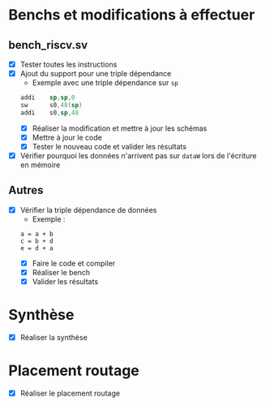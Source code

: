 # Benchs et modifications à effectuer
## bench_riscv.sv
- [X]  Tester toutes les instructions
- [x]  Ajout du support pour une triple dépendance
    - Exemple avec une triple dépendance sur `sp`
    ```asm
    addi    sp,sp,0
    sw      s0,48(sp)
    addi    s0,sp,48
    ```
    - [x]  Réaliser la modification et mettre à jour les schémas
    - [x]  Mettre à jour le code
    - [x]  Tester le nouveau code et valider les résultats
- [x]  Vérifier pourquoi les données n'arrivent pas sur `dataW` lors de l'écriture en mémoire

## Autres
- [x]  Vérifier la triple dépendance de données
    - Exemple :
    ```
    a = a + b
    c = b + d
    e = d + a
    ```
    - [x]  Faire le code et compiler
    - [x]  Réaliser le bench
    - [x]  Valider les résultats

# Synthèse
- [x]  Réaliser la synthèse

# Placement routage
- [x]  Réaliser le placement routage
